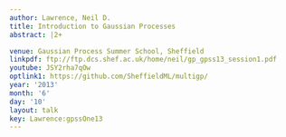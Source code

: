 ```yaml
---
author: Lawrence, Neil D.
title: Introduction to Gaussian Processes
abstract: |2+

venue: Gaussian Process Summer School, Sheffield
linkpdf: ftp://ftp.dcs.shef.ac.uk/home/neil/gp_gpss13_session1.pdf
youtube: JSY2rha7qOw
optlink1: https://github.com/SheffieldML/multigp/
year: '2013'
month: '6'
day: '10'
layout: talk
key: Lawrence:gpssOne13
---
```

